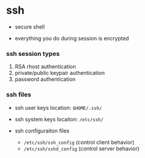 # ssh

- secure shell

- everything you do during session is encrypted

### ssh session types

1. RSA rhost authentication
2. private/public keypair authentication
3. password authentication

### ssh files

- ssh user keys location: `$HOME/.ssh/`

- ssh system keys locaiton: `/etc/ssh/`

- ssh configuraiton files
  - `/etc/ssh/ssh_config` (control client behavior)
  - `/etc/ssh/sshd_config` (control server behavior)

